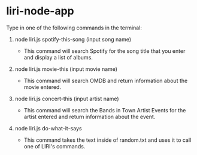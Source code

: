# liri-node-app

Type in one of the following commands in the terminal:

  1) node liri.js spotify-this-song (input song name)
  
      * This command will search Spotify for the song title that you enter and display a list of albums.
  
  2) node liri.js movie-this (input movie name)
  
      *  This command will search OMDB and return information about the movie entered.
  
  3) node liri.js concert-this (input artist name)
  
      * This command will search the Bands in Town Artist Events for the artist entered and return information about the event.
  
  4) node liri.js do-what-it-says
  
      * This command takes the text inside of random.txt and uses it to call one of LIRI's commands.


